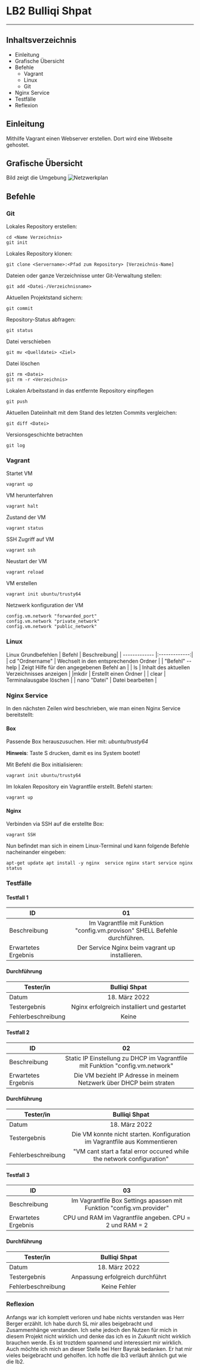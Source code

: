 # LB2 Bulliqi Shpat

----------------------------------------------------------

## **Inhaltsverzeichnis**
* Einleitung
* Grafische Übersicht
* Befehle
    * Vagrant
    * Linux
    * Git
* Nginx Service
* Testfälle
* Reflexion

## **Einleitung**
Mithilfe Vagrant einen Webserver erstellen. Dort wird eine Webseite gehostet. 

## **Grafische Übersicht**
Bild zeigt die Umgebung
![Netzwerkplan](Netzwerkplan.png)

## **Befehle**
### **Git**
Lokales Repository erstellen:
```
cd <Name Verzeichnis>
git init
```
Lokales Repository klonen:
```
git clone <Servername>:<Pfad zum Repository> [Verzeichnis-Name]
```
Dateien oder ganze Verzeichnisse unter Git-Verwaltung stellen:
```
git add <Datei-/Verzeichnisname>
```
Aktuellen Projektstand sichern:
```
git commit
```
Repository-Status abfragen:
```
git status
```
Datei verschieben
```
git mv <Quelldatei> <Ziel>
```
Datei löschen
```
git rm <Datei> 
git rm -r <Verzeichnis>
```
Lokalen Arbeitsstand in das entfernte Repository einpflegen
```
git push
```
Aktuellen Dateiinhalt mit dem Stand des letzten Commits vergleichen:
```
git diff <Datei>
```
Versionsgeschichte betrachten
```
git log
```
### **Vagrant** 
Startet VM
```
vagrant up
```
VM herunterfahren
```
vagrant halt
```
Zustand der VM
```
vagrant status
```
SSH Zugriff auf VM
```
vagrant ssh
```
Neustart der VM
```
vagrant reload
```
VM erstellen
```
vagrant init ubuntu/trusty64
```
Netzwerk konfiguration der VM
```
config.vm.network "forwarded_port" 
config.vm.network "private_network"
config.vm.network "public_network"
```

### **Linux** 
Linux Grundbefehlen 
| Befehl        | Beschreibung|
| ------------- |:-------------:|
| cd "Ordnername"     | Wechselt in den entsprechenden Ordner    |
| "Befehl" --help     | Zeigt Hilfe für den angegebenen Befehl an     |
| ls     | Inhalt des aktuellen Verzeichnisses anzeigen     |
|mkdir  | Erstellt einen Ordner |
| clear | Terminalausgabe löschen |
| nano "Datei" | Datei bearbeiten  |

### Nginx Service
In den nächsten Zeilen wird beschrieben, wie man einen Nginx Service bereitstellt:

#### Box
Passende Box herauszusuchen. Hier mit: *ubuntu/trusty64*

**Hinweis**: Taste S drucken, damit es ins System bootet!

Mit Befehl die Box initialisieren:

`vagrant init ubuntu/trusty64`

Im lokalen Repository ein Vagrantfile erstellt. Befehl starten:


`vagrant up`

#### Nginx

Verbinden via SSH auf die erstellte Box:

`vagrant SSH`

Nun befindet man sich in einem Linux-Terminal und kann folgende Befehle nacheinander eingeben:

`apt-get update
apt install -y nginx 
service nginx start
service nginx status`



### **Testfälle**
#### Testfall 1

| ID            | 01            |
| ------------- |:-------------:|
| Beschreibung     |  Im Vagrantfile mit Funktion "config.vm.provison" SHELL Befehle durchführen.   |
| Erwartetes Ergebnis     | Der Service Nginx beim vagrant up installieren. |
#### Durchführung
| Tester/in          | Bulliqi Shpat         |
| ------------- |:-------------:|
| Datum     |  18. März 2022  |
| Testergebnis     |  Nginx erfolgreich installiert und gestartet  |
| Fehlerbeschreibung |  Keine  |

#### Testfall 2

| ID            | 02            |
| ------------- |:-------------:|
| Beschreibung     | Static IP Einstellung zu DHCP im Vagrantfile mit Funktion "config.vm.network"   |
| Erwartetes Ergebnis     | Die VM bezieht IP Adresse in meinem Netzwerk über DHCP beim straten |
#### Durchführung
| Tester/in          |  Bulliqi Shpat       |
| ------------- |:-------------:|
| Datum     |  18. März 2022  |
| Testergebnis     |   Die VM konnte nicht starten. Konfiguration im Vagrantfile aus Kommentieren   |
| Fehlerbeschreibung |  "VM cant start a fatal error occured while the network configuration"      |

#### Testfall 3

| ID            | 03            |
| ------------- |:-------------:|
| Beschreibung     | Im Vagrantfile Box Settings apassen mit Funktion "config.vm.provider"     |
| Erwartetes Ergebnis     | CPU und RAM im Vagrantfile angeben. CPU = 2 und RAM = 2 |
#### Durchführung
| Tester/in          |  Bulliqi Shpat        |
| ------------- |:-------------:|
| Datum     | 18. März 2022   |
| Testergebnis     |  Anpassung erfolgreich durchführt      |
| Fehlerbeschreibung |  Keine Fehler  |

### **Reflexion**

Anfangs war ich komplett verloren und habe nichts verstanden was Herr Berger erzählt. Ich habe durch SL mir alles beigebracht und Zusammenhänge verstanden. Ich sehe jedoch den Nutzen für mich in diesem Projekt nicht wirklich und denke das ich es in Zukunft nicht wirklich brauchen werde. Es ist troztdem spannend und interessiert mir wirklich. Auch möchte ich mich an dieser Stelle bei Herr Bayrak bedanken. Er hat mir vieles beigebracht und geholfen. Ich hoffe die lb3 verläuft ähnlich gut wie die lb2.
